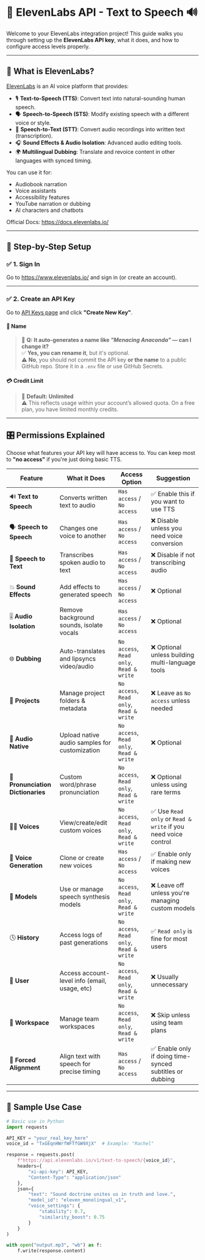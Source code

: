 # 🧠 ElevenLabs API - Text to Speech 🔊  
Welcome to your ElevenLabs integration project! This guide walks you through setting up the **ElevenLabs API key**, what it does, and how to configure access levels properly.

---

## 📌 What is ElevenLabs?

[ElevenLabs](https://www.elevenlabs.io/) is an AI voice platform that provides:

- 🎙️ **Text-to-Speech (TTS)**: Convert text into natural-sounding human speech.
- 🗣️ **Speech-to-Speech (STS)**: Modify existing speech with a different voice or style.
- 📄 **Speech-to-Text (STT)**: Convert audio recordings into written text (transcription).
- 🎧 **Sound Effects & Audio Isolation**: Advanced audio editing tools.
- 🌍 **Multilingual Dubbing**: Translate and revoice content in other languages with synced timing.

You can use it for:
- Audiobook narration
- Voice assistants
- Accessibility features
- YouTube narration or dubbing
- AI characters and chatbots

Official Docs: https://docs.elevenlabs.io/

---

## 🚀 Step-by-Step Setup

### ✅ 1. Sign In
Go to https://www.elevenlabs.io/ and sign in (or create an account).

---

### ✅ 2. Create an API Key
Go to [API Keys page](https://www.elevenlabs.io/app/api-keys) and click **"Create New Key"**.

#### 🔐 Name
> 🧾 **Q: It auto-generates a name like _"Menacing Anaconda"_ — can I change it?**  
> ✅ **Yes, you can rename it**, but it's optional.  
> ⚠️ **No**, you should not commit the API key **or the name** to a public GitHub repo. Store it in a `.env` file or use GitHub Secrets.



#### 💳 Credit Limit
> 📌 **Default: Unlimited**  
> ⚠️ This reflects usage within your account’s allowed quota. On a free plan, you have limited monthly credits.

---

## 🎛️ Permissions Explained

Choose what features your API key will have access to. You can keep most to **"no access"** if you're just doing basic TTS.

| Feature | What it Does | Access Option | Suggestion |
|--------|---------------|----------------|-------------|
| 🔊 **Text to Speech** | Converts written text to audio | `Has access` / `No access` | ✅ Enable this if you want to use TTS |
| 🗣️ **Speech to Speech** | Changes one voice to another | `Has access` / `No access` | ❌ Disable unless you need voice conversion |
| 🧾 **Speech to Text** | Transcribes spoken audio to text | `Has access` / `No access` | ❌ Disable if not transcribing audio |
| 💥 **Sound Effects** | Add effects to generated speech | `Has access` / `No access` | ❌ Optional |
| 🎚️ **Audio Isolation** | Remove background sounds, isolate vocals | `Has access` / `No access` | ❌ Optional |
| 🌐 **Dubbing** | Auto-translates and lipsyncs video/audio | `No access`, `Read only`, `Read & write` | ❌ Optional unless building multi-language tools |
| 📁 **Projects** | Manage project folders & metadata | `No access`, `Read only`, `Read & write` | ❌ Leave as `No access` unless needed |
| 🧬 **Audio Native** | Upload native audio samples for customization | `No access`, `Read only`, `Read & write` | ❌ Optional |
| 📖 **Pronunciation Dictionaries** | Custom word/phrase pronunciation | `No access`, `Read only`, `Read & write` | ❌ Optional unless using rare terms |
| 🧑‍🎤 **Voices** | View/create/edit custom voices | `No access`, `Read only`, `Read & write` | ✅ Use `Read only` or `Read & write` if you need voice control |
| 🧠 **Voice Generation** | Clone or create new voices | `Has access` / `No access` | ✅ Enable only if making new voices |
| 🧩 **Models** | Use or manage speech synthesis models | `No access`, `Read only`, `Read & write` | ❌ Leave off unless you're managing custom models |
| 🕓 **History** | Access logs of past generations | `No access`, `Read only`, `Read & write` | ✅ `Read only` is fine for most users |
| 👤 **User** | Access account-level info (email, usage, etc) | `No access`, `Read only`, `Read & write` | ❌ Usually unnecessary |
| 🏢 **Workspace** | Manage team workspaces | `No access`, `Read only`, `Read & write` | ❌ Skip unless using team plans |
| 📌 **Forced Alignment** | Align text with speech for precise timing | `Has access` / `No access` | ✅ Enable only if doing time-synced subtitles or dubbing |

---

## 🧪 Sample Use Case

```python
# Basic use in Python
import requests

API_KEY = "your_real_key_here"
voice_id = "TxGEqnHWrfWFTfGW9XjX"  # Example: "Rachel"

response = requests.post(
    f"https://api.elevenlabs.io/v1/text-to-speech/{voice_id}",
    headers={
        "xi-api-key": API_KEY,
        "Content-Type": "application/json"
    },
    json={
        "text": "Sound doctrine unites us in truth and love.",
        "model_id": "eleven_monolingual_v1",
        "voice_settings": {
            "stability": 0.7,
            "similarity_boost": 0.75
        }
    }
)

with open("output.mp3", "wb") as f:
    f.write(response.content)
